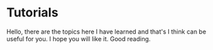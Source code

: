 # Tutorials

Hello, there are the topics here I have learned and that's I think can be useful for you.
I hope you will like it.
Good reading.
